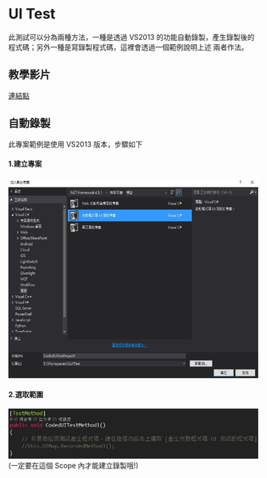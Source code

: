 # UI Test

此測試可以分為兩種方法，一種是透過 VS2013 的功能自動錄製，產生錄製後的程式碼；另外一種是寫錄製程式碼，這裡會透過一個範例說明上述
兩者作法。

## 教學影片

[連結點](https://www.youtube.com/watch?v=WRRpXT8yxMI)

## 自動錄製

此專案範例是使用 VS2013 版本，步驟如下
####  1.建立專案
<img src="https://github.com/sojoasd/CsUITest/blob/master/CodeUITest/Image/%E5%BB%BA%E7%AB%8B%E5%B0%88%E6%A1%88.JPG" width="500" height="400" />

####  2.選取範圍
<img src="https://github.com/sojoasd/CsUITest/blob/master/CodeUITest/Image/%E5%BB%BA%E7%AB%8B%E7%AF%84%E5%9C%8D.JPG" width="500" height="100" />
(一定要在這個 Scope 內才能建立錄製哦!)
